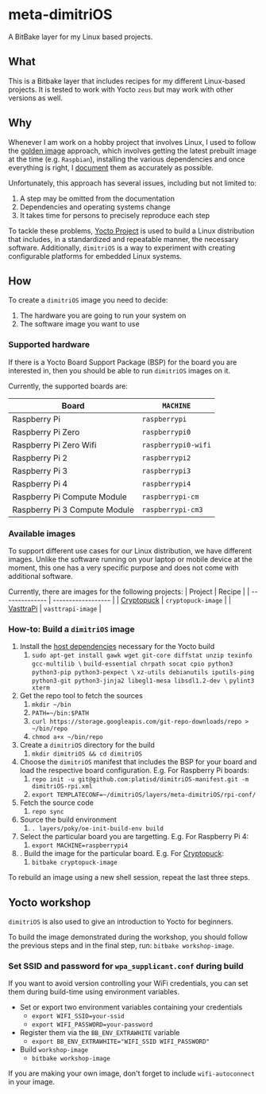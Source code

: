 # meta-dimitriOS

A BitBake layer for my Linux based projects.

## What

This is a Bitbake layer that includes recipes for my different Linux-based projects.
It is tested to work with Yocto `zeus` but may work with other versions as well.

## Why

Whenever I am work on a hobby project that involves Linux, I used to follow the
[golden image](https://www.linuxjournal.com/content/linux-iot-development-adjusting-binary-os-yocto-project-workflow)
approach, which involves getting the latest prebuilt image at the time (e.g. `Raspbian`),
installing the various dependencies and once everything is right, I
[document](https://github.com/platisd/cryptopuck#how-to-set-up) them as accurately as possible.

Unfortunately, this approach has several issues, including but not limited to:
1. A step may be omitted from the documentation
2. Dependencies and operating systems change
3. It takes time for persons to precisely reproduce each step

To tackle these problems, [Yocto Project](https://www.yoctoproject.org/) is used to build
a Linux distribution that includes, in a standardized and repeatable manner, the necessary
software.
Additionally, `dimitriOS` is a way to experiment with creating configurable platforms for
embedded Linux systems.

## How

To create a `dimitriOS` image you need to decide:
1. The hardware you are going to run your system on
2. The software image you want to use

### Supported hardware

If there is a Yocto Board Support Package (BSP) for the board you are interested in, then
you should be able to run `dimitriOS` images on it.

Currently, the supported boards are:

| Board                         | `MACHINE`           |
| ----------------------------- | ------------------- |
| Raspberry Pi                  | `raspberrypi`       |
| Raspberry Pi Zero             | `raspberrypi0`      |
| Raspberry Pi Zero Wifi        | `raspberrypi0-wifi` |
| Raspberry Pi 2                | `raspberrypi2`      |
| Raspberry Pi 3                | `raspberrypi3`      |
| Raspberry Pi 4                | `raspberrypi4`      |
| Raspberry Pi Compute Module   | `raspberrypi-cm`    |
| Raspberry Pi 3 Compute Module | `raspberrypi-cm3`   |


### Available images

To support different use cases for our Linux distribution, we have different images. Unlike the
software running on your laptop or mobile device at the moment, this one has a very specific
purpose and does not come with additional software.

Currently, there are images for the following projects:
| Project        | Recipe             |
| -------------- | ------------------ |
| [Cryptopuck][] | `cryptopuck-image` |
| [VasttraPi][]  | `vasttrapi-image`  |

### How-to: Build a `dimitriOS` image

1. Install the [host dependencies][] necessary for the Yocto build
   1. `sudo apt-get install gawk wget git-core diffstat unzip texinfo gcc-multilib \`
   `build-essential chrpath socat cpio python3 python3-pip python3-pexpect \`
   `xz-utils debianutils iputils-ping python3-git python3-jinja2 libegl1-mesa libsdl1.2-dev \`
   `pylint3 xterm`
2. Get the repo tool to fetch the sources
   1. `mkdir ~/bin`
   2. `PATH=~/bin:$PATH`
   3. `curl https://storage.googleapis.com/git-repo-downloads/repo > ~/bin/repo`
   4. `chmod a+x ~/bin/repo`
2. Create a `dimitriOS` directory for the build
   1. `mkdir dimitriOS && cd dimitriOS`
3. Choose the `dimitriOS` manifest that includes the BSP for your board and load
the respective board configuration. E.g. For Raspberry Pi boards:
   1. `repo init -u git@github.com:platisd/dimitriOS-manifest.git -m dimitriOS-rpi.xml`
   2. `export TEMPLATECONF=~/dimitriOS/layers/meta-dimitriOS/rpi-conf/`
4. Fetch the source code
   1. `repo sync`
5. Source the build environment
   1. `. layers/poky/oe-init-build-env build`
6. Select the particular board you are targetting. E.g. For Raspberry Pi 4:
   1. `export MACHINE=raspberrypi4`
7. . Build the image for the particular board. E.g. For [Cryptopuck][]:
   1. `bitbake cryptopuck-image`

To rebuild an image using a new shell session, repeat the last three steps.

## Yocto workshop

`dimitriOS` is also used to give an introduction to Yocto for beginners.

To build the image demonstrated during the workshop, you should follow the
previous steps and in the final step, run: `bitbake workshop-image`.
### Set SSID and password for `wpa_supplicant.conf` during build

If you want to avoid version controlling your WiFi credentials, you can set them during
build-time using environment variables.

* Set or export two environment variables containing your credentials
  * `export WIFI_SSID=your-ssid`
  * `export WIFI_PASSWORD=your-password`
* Register them via the `BB_ENV_EXTRAWHITE` variable
  * `export BB_ENV_EXTRAWHITE="WIFI_SSID WIFI_PASSWORD"`
* Build `workshop-image`
  * `bitbake workshop-image`

If you are making your own image, don't forget to include `wifi-autoconnect` in your image.

[Cryptopuck]: https://github.com/platisd/cryptopuck
[VasttraPi]: https://github.com/platisd/vasttraPi
[host dependencies]: https://www.yoctoproject.org/docs/3.1/ref-manual/ref-manual.html#ubuntu-packages
